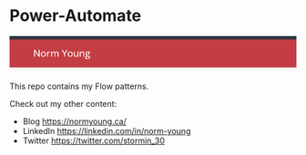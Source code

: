# Power-Automate
[![NY logo](/Assets/Readme-banner.png "NY logo")](/Assets/Readme-banner.png "NY logo")

This repo contains my Flow patterns. 

Check out my other content:
- Blog https://normyoung.ca/
- LinkedIn https://linkedin.com/in/norm-young
- Twitter https://twitter.com/stormin_30